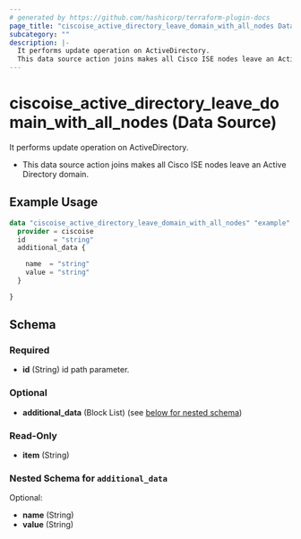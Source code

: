 ```yaml
---
# generated by https://github.com/hashicorp/terraform-plugin-docs
page_title: "ciscoise_active_directory_leave_domain_with_all_nodes Data Source - terraform-provider-ciscoise"
subcategory: ""
description: |-
  It performs update operation on ActiveDirectory.
  This data source action joins makes all Cisco ISE nodes leave an Active Directory domain.
---
```


# ciscoise_active_directory_leave_domain_with_all_nodes (Data Source)

It performs update operation on ActiveDirectory.

- This data source action joins makes all Cisco ISE nodes leave an Active Directory domain.

## Example Usage

```terraform
data "ciscoise_active_directory_leave_domain_with_all_nodes" "example" {
  provider = ciscoise
  id       = "string"
  additional_data {

    name  = "string"
    value = "string"
  }

}
```

<!-- schema generated by tfplugindocs -->
## Schema

### Required

- **id** (String) id path parameter.

### Optional

- **additional_data** (Block List) (see [below for nested schema](#nestedblock--additional_data))

### Read-Only

- **item** (String)

<a id="nestedblock--additional_data"></a>
### Nested Schema for `additional_data`

Optional:

- **name** (String)
- **value** (String)


